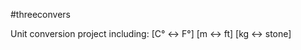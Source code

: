 #threeconvers

Unit conversion project including: [C° <-> F°]
                                   [m <-> ft]
                                   [kg <-> stone]
